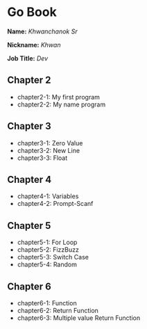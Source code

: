 # Go Book

**Name:** *Khwanchanok Sr*

**Nickname:** *Khwan*

**Job Title:** *Dev*

## Chapter 2

* chapter2-1: My first program
* chapter2-2: My name program

## Chapter 3

* chapter3-1: Zero Value
* chapter3-2: New Line
* chapter3-3: Float

## Chapter 4

* chapter4-1: Variables
* chapter4-2: Prompt-Scanf

## Chapter 5

* chapter5-1: For Loop
* chapter5-2: FizzBuzz
* chapter5-3: Switch Case
* chapter5-4: Random

## Chapter 6

* chapter6-1: Function
* chapter6-2: Return Function
* chapter6-3: Multiple value Return Function